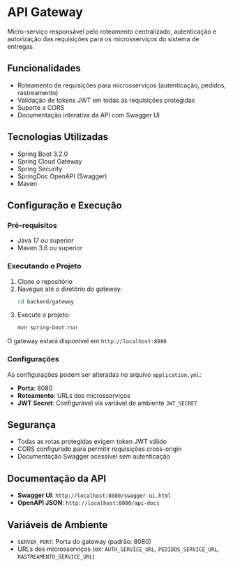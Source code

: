 # API Gateway

Micro-serviço responsável pelo roteamento centralizado, autenticação e autorização das requisições para os microsserviços do sistema de entregas.

## Funcionalidades

- Roteamento de requisições para microsserviços (autenticação, pedidos, rastreamento)
- Validação de tokens JWT em todas as requisições protegidas
- Suporte a CORS
- Documentação interativa da API com Swagger UI

## Tecnologias Utilizadas

- Spring Boot 3.2.0
- Spring Cloud Gateway
- Spring Security
- SpringDoc OpenAPI (Swagger)
- Maven

## Configuração e Execução

### Pré-requisitos

- Java 17 ou superior
- Maven 3.6 ou superior

### Executando o Projeto

1. Clone o repositório
2. Navegue até o diretório do gateway:
   ```bash
   cd backend/gateway
   ```
3. Execute o projeto:
   ```bash
   mvn spring-boot:run
   ```

O gateway estará disponível em `http://localhost:8080`

### Configurações

As configurações podem ser alteradas no arquivo `application.yml`:

- **Porta**: 8080
- **Roteamento**: URLs dos microsserviços
- **JWT Secret**: Configurável via variável de ambiente `JWT_SECRET`

## Segurança

- Todas as rotas protegidas exigem token JWT válido
- CORS configurado para permitir requisições cross-origin
- Documentação Swagger acessível sem autenticação

## Documentação da API

- **Swagger UI**: `http://localhost:8080/swagger-ui.html`
- **OpenAPI JSON**: `http://localhost:8080/api-docs`

## Variáveis de Ambiente

- `SERVER_PORT`: Porta do gateway (padrão: 8080)
- URLs dos microsserviços (ex: `AUTH_SERVICE_URL`, `PEDIDOS_SERVICE_URL`, `RASTREAMENTO_SERVICE_URL`)
